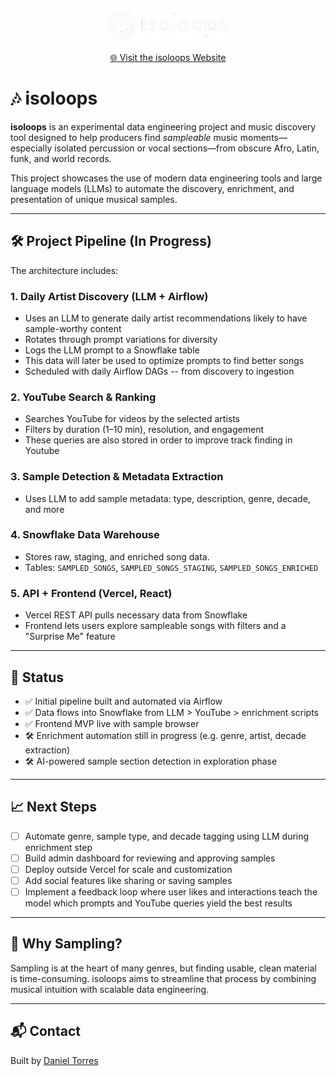 <p align="center">
  <a href="https://isoloops.vercel.app/">
    <img src="https://github.com/daniale93/isoloops/blob/main/frontend/public/isoloops-logo-transparent.png" alt="isoloops logo" width="200"/>
  </a>
</p>

<p align="center">
  <a href="https://isoloops.vercel.app/">🌐 Visit the isoloops Website</a>
</p>


# 🎶 isoloops

**isoloops** is an experimental data engineering project and music discovery tool designed to help producers find *sampleable* music moments—especially isolated percussion or vocal sections—from obscure Afro, Latin, funk, and world records.

This project showcases the use of modern data engineering tools and large language models (LLMs) to automate the discovery, enrichment, and presentation of unique musical samples.

---

## 🛠️ Project Pipeline (In Progress)

The architecture includes:

### 1. **Daily Artist Discovery (LLM + Airflow)**
- Uses an LLM to generate daily artist recommendations likely to have sample-worthy content
- Rotates through prompt variations for diversity
- Logs the LLM prompt to a Snowflake table
- This data will later be used to optimize prompts to find better songs
- Scheduled with daily Airflow DAGs -- from discovery to ingestion

### 2. **YouTube Search & Ranking**
- Searches YouTube for videos by the selected artists
- Filters by duration (1–10 min), resolution, and engagement
- These queries are also stored in order to improve track finding in Youtube

### 3. **Sample Detection & Metadata Extraction**
- Uses LLM to add sample metadata: type, description, genre, decade, and more

### 4. **Snowflake Data Warehouse**
- Stores raw, staging, and enriched song data.
- Tables: `SAMPLED_SONGS`, `SAMPLED_SONGS_STAGING`, `SAMPLED_SONGS_ENRICHED`

### 5. **API + Frontend (Vercel, React)**
- Vercel REST API pulls necessary data from Snowflake
- Frontend lets users explore sampleable songs with filters and a "Surprise Me" feature

---

## 🚧 Status

- ✅ Initial pipeline built and automated via Airflow
- ✅ Data flows into Snowflake from LLM > YouTube > enrichment scripts
- ✅ Frontend MVP live with sample browser
- 🛠️ Enrichment automation still in progress (e.g. genre, artist, decade extraction)
- 🛠️ AI-powered sample section detection in exploration phase

---

## 📈 Next Steps

- [ ] Automate genre, sample type, and decade tagging using LLM during enrichment step
- [ ] Build admin dashboard for reviewing and approving samples
- [ ] Deploy outside Vercel for scale and customization
- [ ] Add social features like sharing or saving samples
- [ ] Implement a feedback loop where user likes and interactions teach the model which prompts and YouTube queries yield the best results

---

## 🙌 Why Sampling?

Sampling is at the heart of many genres, but finding usable, clean material is time-consuming. isoloops aims to streamline that process by combining musical intuition with scalable data engineering.

---

## 📬 Contact

Built by [Daniel Torres](https://www.linkedin.com/in/engdanieltorres/)  